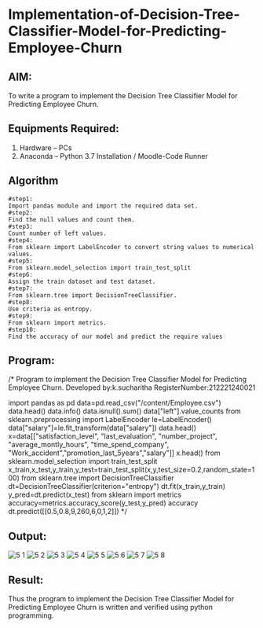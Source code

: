 # Implementation-of-Decision-Tree-Classifier-Model-for-Predicting-Employee-Churn

## AIM:
To write a program to implement the Decision Tree Classifier Model for Predicting Employee Churn.

## Equipments Required:
1. Hardware – PCs
2. Anaconda – Python 3.7 Installation / Moodle-Code Runner

## Algorithm
```
#step1:
Import pandas module and import the required data set.
#step2:
Find the null values and count them.
#step3:
Count number of left values.
#step4:
From sklearn import LabelEncoder to convert string values to numerical values.
#step5:
From sklearn.model_selection import train_test_split
#step6:
Assign the train dataset and test dataset.
#step7:
From sklearn.tree import DecisionTreeClassifier.
#step8:
Use criteria as entropy.
#step9:
From sklearn import metrics.
#step10:
Find the accuracy of our model and predict the require values

```
## Program:
/*
Program to implement the Decision Tree Classifier Model for Predicting Employee Churn.
Developed by:k.sucharitha 
RegisterNumber:212221240021

import pandas as pd
data=pd.read_csv("/content/Employee.csv")
data.head()
data.info()
data.isnull().sum()
data["left"].value_counts
from sklearn.preprocessing import LabelEncoder
le=LabelEncoder()
data["salary"]=le.fit_transform(data["salary"])
data.head()
x=data[["satisfaction_level",	"last_evaluation",	"number_project",	"average_montly_hours",	"time_spend_company",	"Work_accident","promotion_last_5years","salary"]]
x.head()
from sklearn.model_selection import train_test_split
x_train,x_test,y_train,y_test=train_test_split(x,y,test_size=0.2,random_state=100)
from sklearn.tree import DecisionTreeClassifier
dt=DecisionTreeClassifier(criterion="entropy")
dt.fit(x_train,y_train)
y_pred=dt.predict(x_test)
from sklearn import metrics
accuracy=metrics.accuracy_score(y_test,y_pred)
accuracy
dt.predict([[0.5,0.8,9,260,6,0,1,2]])
*/


## Output:
![5 1](https://user-images.githubusercontent.com/94166007/172895842-41dd97dd-b985-4a29-a155-6d5f8cea4005.jpeg)
![5 2](https://user-images.githubusercontent.com/94166007/172895897-efa04af7-2435-4d8b-9c9f-d943392cfc14.jpeg)
![5 3](https://user-images.githubusercontent.com/94166007/172895917-bf558a00-16d3-4fd9-bb7e-73eec7ebb24a.jpeg)
![5 4](https://user-images.githubusercontent.com/94166007/172895923-6973cab5-bfa6-4dd8-9f53-f03c0742f535.jpeg)
![5 5](https://user-images.githubusercontent.com/94166007/172895935-b8aaa888-e3e6-4395-b181-664a9ae3cb82.jpeg)
![5 6](https://user-images.githubusercontent.com/94166007/172895975-ca2c383b-6ab3-4175-964e-f2bc84a6b4d9.jpeg)
![5 7](https://user-images.githubusercontent.com/94166007/172895996-eaddfac4-500e-43c7-a8e0-29632e81dc0a.jpeg)
![5 8](https://user-images.githubusercontent.com/94166007/172896011-cddc612a-787f-4893-8571-63f426226151.jpeg)

## Result:
Thus the program to implement the  Decision Tree Classifier Model for Predicting Employee Churn is written and verified using python programming.
